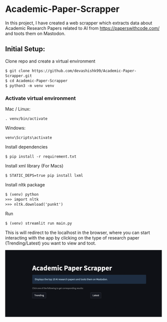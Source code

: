 # Academic-Paper-Scrapper

In this project, I have created a web scrapper which extracts data about Academic Research Papers related to AI from https://paperswithcode.com/ and toots them on Mastodon.

## Initial Setup:

Clone repo and create a virtual environment
```
$ git clone https://github.com/devashishk99/Academic-Paper-Scrapper.git
$ cd Academic-Paper-Scrapper
$ python3 -m venv venv
```
### Activate virtual environment
Mac / Linux:
```
. venv/bin/activate
```
Windows:
```
venv\Scripts\activate
```
Install dependencies
```
$ pip install -r requirement.txt 
```
Install xml library (For Macs)
```
$ STATIC_DEPS=true pip install lxml
```

Install nltk package
```
$ (venv) python
>>> import nltk
>>> nltk.download('punkt')
```

Run
```
$ (venv) streamlit run main.py
```

This is will redirect to the localhost in the browser, where you can start interacting with the app by clicking on the type of research paper (Trending/Latest) you want to view and toot.

![Alt Text](https://github.com/devashishk99/Academic-Paper-Scrapper/blob/main/image.png)

